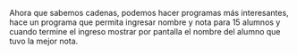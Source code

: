 Ahora que sabemos cadenas, podemos hacer programas más interesantes, hace un programa que permita ingresar nombre y nota para 15 alumnos y cuando termine el ingreso mostrar por pantalla el nombre del alumno que tuvo la mejor nota.